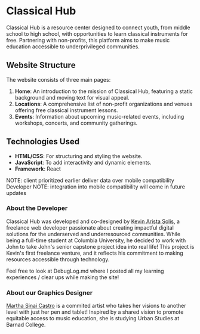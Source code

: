 # Classical Hub

Classical Hub is a resource center designed to connect youth, from middle school to high school, with opportunities to learn classical instruments for free. Partnering with non-profits, this platform aims to make music education accessible to underprivileged communities.

## Website Structure

The website consists of three main pages:

1. **Home**: An introduction to the mission of Classical Hub, featuring a static background and moving text for visual appeal.
2. **Locations**: A comprehensive list of non-profit organizations and venues offering free classical instrument lessons.
3. **Events**: Information about upcoming music-related events, including workshops, concerts, and community gatherings.

## Technologies Used

- **HTML/CSS**: For structuring and styling the website.
- **JavaScript**: To add interactivity and dynamic elements.
- **Framework**: React

NOTE: client prioritized earlier deliver data over mobile compatibility
Developer NOTE: integration into mobile compatibility will come in future updates

### About the Developer

Classical Hub was developed and co-designed by [Kevin Arista Solis](https://www.linkedin.com/in/kevin-arista/), a freelance web developer passionate about creating impactful digital solutions for the underserved and underresourced communities. While being a full-time student at Columbia University, he decided to work with John to take John's senior capstone project idea into real life! This project is Kevin's first freelance venture, and it reflects his commitment to making resources accessible through technology.

Feel free to look at DebugLog.md where I posted all my learning experiences / clear ups while making the site!

### About our Graphics Designer

[Martha Sinai Castro](https://www.linkedin.com/in/martha-s-castro/) is a commited artist who takes her visions to another level with just her pen and tablet! Inspired by a shared vision to promote equitable access to music education, she is studying Urban Studies at Barnad College.
